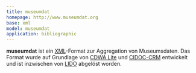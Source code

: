 ```yaml
---
title: museumdat
homepage: http://www.museumdat.org
base: xml
model: museumdat
application: bibliographic
---
```


**museumdat** ist ein [XML](xml)-Format zur Aggregation von Museumsdaten. Das Format wurde auf Grundlage von [CDWA Lite](cdwa/lite) und [CIDOC-CRM](cidoc-crm) entwickelt und ist inzwischen von [LIDO](lido) abgelöst worden.

